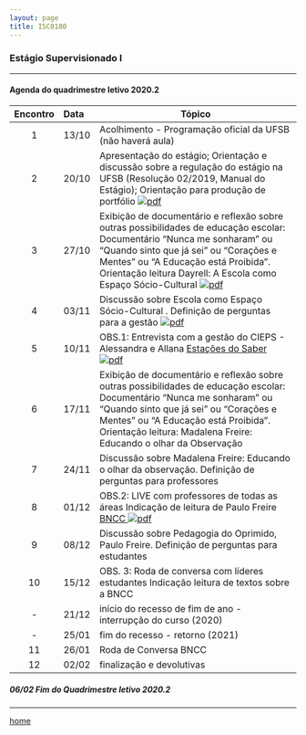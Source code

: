 ```yaml
---
layout: page
title: ISC0180
---
```

### Estágio Supervisionado I
---

#### Agenda do quadrimestre letivo 2020.2  


Encontro | Data  | Tópico
:---: | :--- |---
1|13/10	| Acolhimento - Programação oficial da UFSB (não haverá aula)   
2|20/10	| Apresentação do estágio; Orientação e discussão sobre a regulação do estágio na UFSB (Resolução 02/2019, Manual do Estágio); Orientação para produção de portfólio [ ![pdf](/pages/icons16/pdf-icon.png)](/aulas/ISC0180/recursos/PlanoAtividadesES1.pdf)  
3|27/10	|	Exibição de documentário e reflexão sobre outras possibilidades de educação escolar: Documentário “Nunca me sonharam” ou “Quando sinto que já sei” ou “Corações e Mentes” ou “A Educação está Proibida”. Orientação leitura Dayrell: A Escola como Espaço Sócio-Cultural [ ![pdf](/pages/icons16/pdf-icon.png)](/aulas/ISC0180/recursos/1._Dayrell-1996-Escola-espao-socio-cultural.pdf)  
4|03/11	|	 Discussão sobre Escola como Espaço Sócio-Cultural . Definição de perguntas para a gestão [ ![pdf](/pages/icons16/pdf-icon.png)](/aulas/ISC0180/recursos/Atividade_1_-_Estgio_1.pdf)  
5|10/11	|	OBS.1: Entrevista com a gestão do CIEPS - Alessandra e Allana  [Estações do Saber  ![pdf](/pages/icons16/pdf-icon.png)](/aulas/ISC0180/recursos/09_observacaoregistroreflexao.pdf)  
6|17/11	|	 Exibição de documentário e reflexão sobre outras possibilidades de educação escolar: Documentário “Nunca me sonharam” ou “Quando sinto que já sei” ou “Corações e Mentes” ou “A Educação está Proibida”. Orientação leitura: Madalena Freire: Educando o olhar da Observação  
7|24/11	|	 Discussão sobre Madalena Freire: Educando o olhar da observação. Definição de perguntas para professores
8|01/12	|	OBS.2: LIVE com professores de todas as áreas  Indicação de leitura de Paulo Freire  [BNCC   ![pdf](/pages/icons16/pdf-icon.png)](/aulas/ISC0180/recursos/Alamo_BNCC-VERSAO-FINAL.pdf)  
9|08/12	|	 Discussão sobre Pedagogia do Oprimido, Paulo Freire. Definição de perguntas para estudantes  
10|15/12	|	 OBS. 3: Roda de conversa com líderes estudantes Indicação leitura de textos sobre a BNCC  
-|21/12	| início do recesso de fim de ano - interrupção do curso (2020)  
-|25/01 | fim do recesso - retorno  (2021)  
11|26/01	|	Roda de Conversa BNCC  
12|02/02	|	 finalização e devolutivas  


#####  06/02		Fim do Quadrimestre letivo 2020.2

---
[home](index.html)
